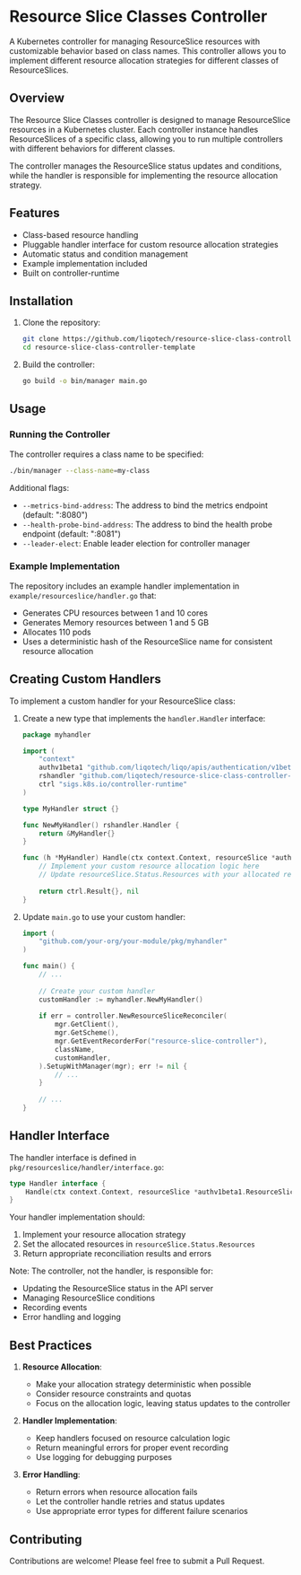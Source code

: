 # Resource Slice Classes Controller

A Kubernetes controller for managing ResourceSlice resources with customizable behavior based on class names. This controller allows you to implement different resource allocation strategies for different classes of ResourceSlices.

## Overview

The Resource Slice Classes controller is designed to manage ResourceSlice resources in a Kubernetes cluster. Each controller instance handles ResourceSlices of a specific class, allowing you to run multiple controllers with different behaviors for different classes.

The controller manages the ResourceSlice status updates and conditions, while the handler is responsible for implementing the resource allocation strategy.

## Features

- Class-based resource handling
- Pluggable handler interface for custom resource allocation strategies
- Automatic status and condition management
- Example implementation included
- Built on controller-runtime

## Installation

1. Clone the repository:

   ```bash
   git clone https://github.com/liqotech/resource-slice-class-controller-template.git
   cd resource-slice-class-controller-template
   ```

2. Build the controller:

   ```bash
   go build -o bin/manager main.go
   ```

## Usage

### Running the Controller

The controller requires a class name to be specified:

```bash
./bin/manager --class-name=my-class
```

Additional flags:

- `--metrics-bind-address`: The address to bind the metrics endpoint (default: ":8080")
- `--health-probe-bind-address`: The address to bind the health probe endpoint (default: ":8081")
- `--leader-elect`: Enable leader election for controller manager

### Example Implementation

The repository includes an example handler implementation in `example/resourceslice/handler.go` that:

- Generates CPU resources between 1 and 10 cores
- Generates Memory resources between 1 and 5 GB
- Allocates 110 pods
- Uses a deterministic hash of the ResourceSlice name for consistent resource allocation

## Creating Custom Handlers

To implement a custom handler for your ResourceSlice class:

1. Create a new type that implements the `handler.Handler` interface:

    ```go
    package myhandler

    import (
        "context"
        authv1beta1 "github.com/liqotech/liqo/apis/authentication/v1beta1"
        rshandler "github.com/liqotech/resource-slice-class-controller-template/pkg/resourceslice/handler"
        ctrl "sigs.k8s.io/controller-runtime"
    )

    type MyHandler struct {}

    func NewMyHandler() rshandler.Handler {
        return &MyHandler{}
    }

    func (h *MyHandler) Handle(ctx context.Context, resourceSlice *authv1beta1.ResourceSlice) (ctrl.Result, error) {
        // Implement your custom resource allocation logic here
        // Update resourceSlice.Status.Resources with your allocated resources
        
        return ctrl.Result{}, nil
    }
    ```

2. Update `main.go` to use your custom handler:

    ```go
    import (
        "github.com/your-org/your-module/pkg/myhandler"
    )

    func main() {
        // ...
        
        // Create your custom handler
        customHandler := myhandler.NewMyHandler()
        
        if err = controller.NewResourceSliceReconciler(
            mgr.GetClient(),
            mgr.GetScheme(),
            mgr.GetEventRecorderFor("resource-slice-controller"),
            className,
            customHandler,
        ).SetupWithManager(mgr); err != nil {
            // ...
        }
        
        // ...
    }
    ```

## Handler Interface

The handler interface is defined in `pkg/resourceslice/handler/interface.go`:

```go
type Handler interface {
    Handle(ctx context.Context, resourceSlice *authv1beta1.ResourceSlice) (ctrl.Result, error)
}
```

Your handler implementation should:

1. Implement your resource allocation strategy
2. Set the allocated resources in `resourceSlice.Status.Resources`
3. Return appropriate reconciliation results and errors

Note: The controller, not the handler, is responsible for:

- Updating the ResourceSlice status in the API server
- Managing ResourceSlice conditions
- Recording events
- Error handling and logging

## Best Practices

1. **Resource Allocation**:
   - Make your allocation strategy deterministic when possible
   - Consider resource constraints and quotas
   - Focus on the allocation logic, leaving status updates to the controller

2. **Handler Implementation**:
   - Keep handlers focused on resource calculation logic
   - Return meaningful errors for proper event recording
   - Use logging for debugging purposes

3. **Error Handling**:
   - Return errors when resource allocation fails
   - Let the controller handle retries and status updates
   - Use appropriate error types for different failure scenarios

## Contributing

Contributions are welcome! Please feel free to submit a Pull Request.
